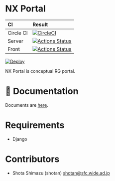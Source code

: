 # NX Portal



| CI | Result |
|:---|:-------|
| Circle CI | [![CircleCI](https://circleci.com/gh/sfc-rg/nx-portal.svg?style=svg)](https://circleci.com/gh/sfc-rg/nx-portal) |
| Server | [![Actions Status](https://github.com/sfc-rg/nx-portal/workflows/Python%20Server/badge.svg)](https://github.com/sfc-rg/nx-portal/actions) |
| Front | [![Actions Status](https://github.com/sfc-rg/nx-portal/workflows/Node%20Frontend/badge.svg)](https://github.com/sfc-rg/nx-portal/actions) |


[![Deploy](https://www.herokucdn.com/deploy/button.svg)](https://heroku.com/deploy)

NX Portal is conceptual RG portal.


# 📄  Documentation

Documents are [here](./docs/INDEX.md).

# Requirements

- Django


# Contributors

- Shota Shimazu (shotan) shotan@sfc.wide.ad.jp
